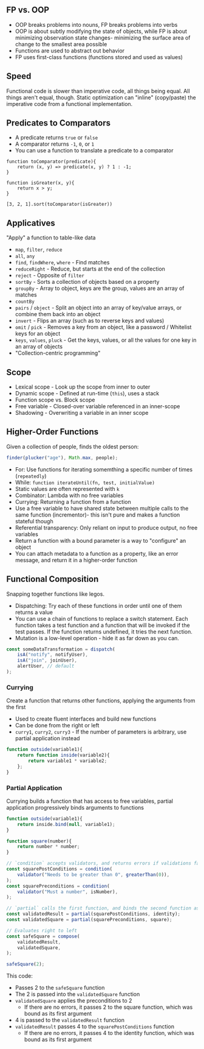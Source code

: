 ## FP vs. OOP

* OOP breaks problems into nouns, FP breaks problems into verbs
* OOP is about subtly modifying the state of objects, while FP is about minimizing observation state changes- minimizing the surface area of change to the smallest area possible
* Functions are used to abstract out behavior
* FP uses first-class functions (functions stored and used as values)

## Speed

Functional code is slower than imperative code, all things being equal. All things aren't equal, though. Static optimization can "inline" (copy/paste) the imperative code from a functional implementation.

## Predicates to Comparators

* A predicate returns `true` or `false`
* A comparator returns `-1`, `0`, or `1`
* You can use a function to translate a predicate to a comparator

```
function toComparator(predicate){
    return (x, y) => predicate(x, y) ? 1 : -1;
}

function isGreater(x, y){
    return x > y;
}

[3, 2, 1].sort(toComparator(isGreater))
```

## Applicatives

"Apply" a function to table-like data

* `map`, `filter`, `reduce`
* `all`, `any`
* `find`, `findWhere`, `where` - Find matches
* `reduceRight` - Reduce, but starts at the end of the collection
* `reject` - Opposite of `filter`
* `sortBy` - Sorts a collection of objects based on a property
* `groupBy` - Array to object, keys are the group, values are an array of matches
* `countBy`
* `pairs` / `object` - Split an object into an array of key/value arrays, or combine them back into an object
* `invert` - Flips an array (such as to reverse keys and values)
* `omit` / `pick` - Removes a key from an object, like a password / Whitelist keys for an object
* `keys`, `values`, `pluck` - Get the keys, values, or all the values for one key in an array of objects
* "Collection-centric programming"

## Scope

* Lexical scope - Look up the scope from inner to outer
* Dynamic scope - Defined at run-time (`this`), uses a stack
* Function scope vs. Block scope
* Free variable - Closed-over variable referenced in an inner-scope
* Shadowing - Overwriting a variable in an inner scope

## Higher-Order Functions

Given a collection of people, finds the oldest person:

```js
finder(plucker("age"), Math.max, people);
```

* For: Use functions for iterating somemthing a specific number of times (`repeatedly`)
* While: `function iterateUntil(fn, test, initialValue)`
* Static values are often represented with `k`
* Combinator: Lambda with no free variables
* Currying: Returning a function from a function
* Use a free variable to have shared state between multiple calls to the same function (incrementor)- this isn't pure and makes a function stateful though
* Referential transparency: Only reliant on input to produce output, no free variables
* Return a function with a bound parameter is a way to "configure" an object
* You can attach metadata to a function as a property, like an error message, and return it in a higher-order function

## Functional Composition

Snapping together functions like legos.

* Dispatching: Try each of these functions in order until one of them returns a value
* You can use a chain of functions to replace a switch statement. Each function takes a test function and a function that will be invoked if the test passes. If the function returns undefined, it tries the next function.
* Mutation is a low-level operation - hide it as far down as you can.

```js
const someDataTransformation = dispatch(
    isA("notify", notifyUser),
    isA("join", joinUser),
    alertUser, // default
);
```

### Currying

Create a function that returns other functions, applying the arguments from the first

* Used to create fluent interfaces and build new functions
* Can be done from the right or left
* `curry1`, `curry2`, `curry3` - If the number of parameters is arbitrary, use partial application instead

```js
function outside(variable1){
    return function inside(variable2){
        return variable1 * variable2;
    };
}
```

### Partial Application

Currying builds a function that has access to free variables, partial application progressively binds arguments to functions

```js
function outside(variable1){
    return inside.bind(null, variable1);
}
```

```js
function square(number){
    return number * number;
}

// `condition` accepts validators, and returns errors if validations fail or applies the bound function otherwise
const squarePostConditions = condition(
    validator("Needs to be greater than 0", greaterThan(0)),
);
const squarePreconditions = condition(
    validator("Must a number", isNumber),
);

// `partial` calls the first function, and binds the second function as its first argument
const validatedResult = partial(squarePostConditions, identity);
const validatedSquare = partial(squarePreconditions, square);

// Evaluates right to left
const safeSquare = compose(
    validatedResult,
    validatedSquare,
);

safeSquare(2);
```

This code:

* Passes 2 to the `safeSquare` function
* The 2 is passed into the `validatedSquare` function
* `validatedSquare` applies the preconditions to 2
    * If there are no errors, it passes 2 to the square function, which was bound as its first argument
* 4 is passed to the `validatedResult` function
* `validatedResult` passes 4 to the `squarePostConditions` function
    * If there are no errors, it passes 4 to the identity function, which was bound as its first argument
